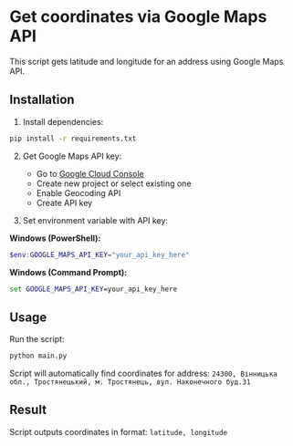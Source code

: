 # Get coordinates via Google Maps API

This script gets latitude and longitude for an address using Google Maps API.

## Installation

1. Install dependencies:
```bash
pip install -r requirements.txt
```

2. Get Google Maps API key:
   - Go to [Google Cloud Console](https://console.cloud.google.com/)
   - Create new project or select existing one
   - Enable Geocoding API
   - Create API key

3. Set environment variable with API key:

**Windows (PowerShell):**
```powershell
$env:GOOGLE_MAPS_API_KEY="your_api_key_here"
```

**Windows (Command Prompt):**
```cmd
set GOOGLE_MAPS_API_KEY=your_api_key_here
```

## Usage

Run the script:
```bash
python main.py
```

Script will automatically find coordinates for address:
`24300, Вінницька обл., Тростянецький, м. Тростянець, вул. Наконечного буд.31`

## Result

Script outputs coordinates in format: `latitude, longitude`

